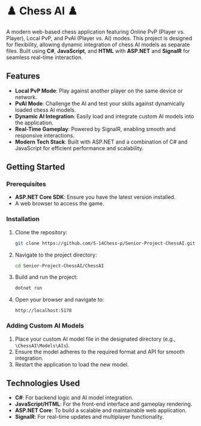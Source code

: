 
# ♟️ Chess AI ♟️

A modern web-based chess application featuring Online PvP (Player vs. Player), Local PvP, and PvAI (Player vs. AI) modes. This project is designed for flexibility, allowing dynamic integration of chess AI models as separate files. Built using **C#**, **JavaScript**, and **HTML** with **ASP.NET** and **SignalR** for seamless real-time interaction.

## Features

- **Local PvP Mode**: Play against another player on the same device or network.
- **PvAI Mode**: Challenge the AI and test your skills against dynamically loaded chess AI models.
- **Dynamic AI Integration**: Easily load and integrate custom AI models into the application.
- **Real-Time Gameplay**: Powered by SignalR, enabling smooth and responsive interactions.
- **Modern Tech Stack**: Built with ASP.NET and a combination of C# and JavaScript for efficient performance and scalability.

## Getting Started

### Prerequisites

- **ASP.NET Core SDK**: Ensure you have the latest version installed.
- A web browser to access the game.

### Installation

1. Clone the repository:
   ```bash
   git clone https://github.com/S-14Chess-p/Senior-Project-ChessAI.git
   ```
2. Navigate to the project directory:
   ```bash
   cd Senior-Project-ChessAI/ChessAI
   ```
3. Build and run the project:
   ```bash
   dotnet run
   ```
4. Open your browser and navigate to:
   ```
   http://localhost:5178
   ```

### Adding Custom AI Models

1. Place your custom AI model file in the designated directory (e.g., `\ChessAI\Models\AIs`).
2. Ensure the model adheres to the required format and API for smooth integration.
3. Restart the application to load the new model.

## Technologies Used

- **C#**: For backend logic and AI model integration.
- **JavaScript/HTML**: For the front-end interface and gameplay rendering.
- **ASP.NET Core**: To build a scalable and maintainable web application.
- **SignalR**: For real-time updates and multiplayer functionality.
